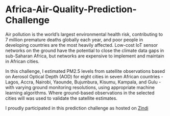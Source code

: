 # Africa-Air-Quality-Prediction-Challenge
Air pollution is the world’s largest environmental health risk, contributing to 7 million premature deaths globally each year, and poor people in developing countries are the most heavily affected. Low-cost IoT sensor networks on the ground have the potential to close the climate data gaps in sub-Saharan Africa, but networks are expensive to implement and maintain in African cities.  
 
In this challenge, I estimated PM2.5 levels from satellite observations based on Aerosol Optical Depth (AOD) for eight cities in seven African countries - Lagos, Accra, Nairobi, Yaounde, Bujumbura, Kisumu, Kampala, and Gulu - with varying ground monitoring resolutions, using appropriate machine learning algorithms. Where ground-based observations in the selected cities will was used to validate the satellite estimates.  

I proudly participated in this prediction challenge as hosted on [Zindi](https://zindi.africa/competitions/airqo-african-air-quality-prediction-challenge)
